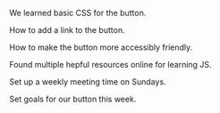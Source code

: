 We learned basic CSS for the button.

How to add a link to the button.

How to make the button more accessibly friendly.

Found multiple hepful resources online for learning JS.

Set up a weekly meeting time on Sundays.

Set goals for our button this week.
